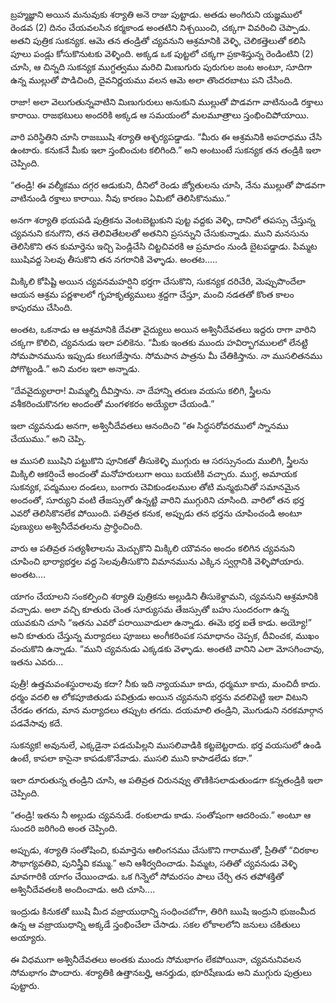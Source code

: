 ﻿బ్రహ్మజ్ఞాని అయిన మనువుకు శర్యాతి అనె రాజు పుట్టాడు. అతడు అంగిరుని యజ్ఞములో రెండవ (2) దినం చేయవలసిన కర్మకాండ అంతటిని నిశ్చయించి, చక్కగా వివరించి చెప్పాడు. అతని పుత్రిక సుకన్యక. ఆమె తన తండ్రితో చ్యవనుని ఆశ్రమానికి వెళ్ళి, చెలికత్తెలుతో కలిసి పూలు పండ్లు కోసుకొనుటకు వెళ్ళింది. అక్కడ ఒక పుట్టలో చక్కగా ప్రకాశిస్తున్న రెండింటిని (2) చూసి, ఆ చిన్నది సుకన్యక ముగ్ధత్వము మరిచి మిణుగురు పురుగుల జంట అంటూ, సూదిగా ఉన్న ముల్లుతో పొడిచింది, దైవనిర్ణయము వలన ఆమె అలా తొందరబాటు పని చేసింది. 

రాజా! అలా వెలుగుతున్నవాటిని మిణుగురులు అనుకుని ముల్లుతో పొడవగా వాటినుండి రక్తాలు కారాయి. రాజభటులు అందరికి అక్కడ ఆ సమయంలో మలమూత్రాలు స్తంభించిపోయాయి. 

వారి పరిస్థితిని చూసి రాజఋషి శర్యాతి ఆశ్ఛర్యపడ్డాడు. “మీరు ఈ ఆశ్రమనికి అపరాధము చేసి ఉంటారు. కనుకనే మీకు ఇలా స్తంబించుట కలిగింది.” అని అంటుంటే సుకన్యక తన తండ్రికి ఇలా చెప్పింది. 

“తండ్రి! ఈ వల్మీకము దగ్గర ఆడుకుని, దీనిలో రెండు జ్యోతులను చూసి, నేను ముల్లుతో పొడవగా వాటినుండి రక్తాలు కారాయి. నీవు కారణం ఏమిటో తెలిసికొనుము.” 

అనగా శర్యాతి భయపడి పుత్రికను వెంటబెట్టుకుని పుట్ట వద్దకు వెళ్ళి, దానిలో తపస్సు చేస్తున్న చ్యవనుని కనుగొని, తన తెలివితేటలతో అతనిని ప్రసన్నుని చేసుకున్నాడు. ముని మనసును తెలిసికొని తన కుమార్తెను ఇచ్చి పెండ్లిచేసి చిట్టచివరకి ఆ ప్రమాదం నుండి బైటపడ్డాడు. పిమ్మట ఋషివద్ద సెలవు తీసుకొని తన నగరానికి వెళ్ళాడు. అంతట..... 

మిక్కిలి కోపిష్టి అయిన చ్యవనమహర్షిని భర్తగా చేసుకొని, సుకన్యక దరిచేరి, మెప్పుపొందేలా ఆయన ఆశ్రమ పర్ణశాలలో గృహకృత్యములు శ్రద్దగా చేస్తూ, మంచి నడతతో కొంత కాలం కాపురము చేసింది. 

అంతట, ఒకనాడు ఆ ఆశ్రమానికి దేవతా వైద్యులు అయిన అశ్వినీదేవతలు ఇద్దరు రాగా వారిని చక్కగా కొలిచి, చ్యవనుడు ఇలా పలికెను. “మీకు ఇంతకు ముందు హవిర్భాగములలో లేనట్టి సోమపానమును ఇప్పుడు కలుగజేస్తాను. సోమపాన పాత్రను మీ చేతికిస్తాను. నా ముసలితనము పోగొట్టండి.” అని మరల ఇలా అన్నాడు. 

“దేవవైద్యులారా! మిమ్మల్ని దీవిస్తాను. నా దేహాన్ని తరుణ వయసు కలిగి, స్త్రీలను వశీకరించుకొనగల అందంతో మంగళకరం అయ్యేలా చేయండి.” 

ఇలా చ్యవనుడు అనగా, అశ్వినీదేవతలు ఆనందించి “ఈ సిద్ధసరోవరములో స్నానము చేయుము.” అని చెప్పి. 

ఆ ముసలి ఋషిని పట్టుకొని పూనికతో తీసుకెళ్ళి ముగ్గురు ఆ సరస్సునందు ములిగి, స్త్రీలను మిక్కిలి ఆకర్షించే అందంతో మనోహరులుగా అయి బయటికి వచ్చారు. ముగ్ధ, అమాయక సుకన్యక, పద్మముల దండలు, బంగారు చెవికుండలముల తోటి మన్మథునితో సమానమైన అందంతో, సూర్యుని వంటి తేజస్సుతో ఉన్నట్టి వారిని ముగ్గురిని చూసింది. వారిలో తన భర్త ఎవరో తెలిసికొనలేక పోయింది. పతివ్రత కనుక, అప్పుడు తన భర్తను చూపించండి అంటూ పుణ్యులు అశ్వినీదేవతలను ప్రార్థించింది. 

వారు ఆ పతివ్రత సత్యశీలాలను మెచ్చుకొని మిక్కిలి యౌవనం అందం కలిగిన చ్యవనుని చూపించి భార్యాభర్తల వద్ద సెలవుతీసుకొని విమానమును ఎక్కిన స్వర్గానికి వెళ్ళిపోయారు. అంతట.... 

యాగం చేయాలని సంకల్పించి శర్యాతి పుత్రికను అల్లుడిని తీసుకెళ్దామని, చ్యవనుని ఆశ్రమానికి వచ్చాడు. అలా వచ్చి కూతురు చెంత సూర్యుసమ తేజస్సుతో బహు సుందరంగా ఉన్న యువకుని చూసి “ఇతను ఎవరో పరాయివాడులా ఉన్నాడు. ఈమె భర్త ఐతే కాడు. అయ్యో!” అని కూతురు చేస్తున్న మర్యాదలు పూజలు అంగీకరింపక సమాధానం చెప్పక, దీవించక, ముఖం వంచుకొని ఉన్నాడు. “ముని చ్యవనుడు ఎక్కడకు వెళ్ళాడు. అంతటి వానిని ఎలా మోసగించావు, ఇతను ఎవరు... 

పుత్రీ! ఉత్తమవంశస్థురాలవు కదా? నీకు ఇది న్యాయమూ కాదు, ధర్మమూ కాదు, మంచిదీ కాదు. ధర్మం వదలి ఆ లోకపూజితుడు పవిత్రుడు అయిన చ్యవనుని భర్తను వదలిపెట్టి ఇలా విటుని చేరడం తగదు, మాన మర్యాదలు తప్పుట తగదు. దయమాలి తండ్రిని, మొగుడుని నరకమార్గాన పడవేసావు కదే. 

సుకన్యక! అవునులే, ఎక్కడైనా పడచుపిల్లని ముసలివాడికి కట్టబెట్టరాదు. భర్త వయసులో ఉండి ఉంటే, కాపలా కాసైనా కాపడుకొనేవాడు. ముసలి ముని కాపాడలేడు కదా.” 

ఇలా దూరుతున్న తండ్రిని చూసి, ఆ పతివ్రత చిరునవ్వు తొణికిసలాడుతుండగా కన్నతండ్రికి ఇలా చెప్పింది. 

“తండ్రి! ఇతను నీ అల్లుడు చ్యవనుడే. రంకులాడు కాడు. సంతోషంగా ఆదరించు.” అంటూ ఆ సుందరి జరిగింది అంత చెప్పింది. 

అప్పుడు, శర్యాతి సంతోషించి, కుమార్తెను ఆలింగనము చేసుకొని గారాముతో, ప్రీతితో “చిరకాల సౌభాగ్యవతివి, పునిస్త్రీవి కమ్ము.” అని ఆశీర్వదించాడు. పిమ్మట, సతితో చ్యవనుడు వెళ్ళి మావగారికి యాగం చేయించాడు. ఒక గిన్నెలో సోమరసం పాలు చేర్చి తన తపోశక్తితో అశ్వినీదేవతలకి అందించాడు. అది చూసి.... 

ఇంద్రుడు కినుకతో ఋషి మీద వజ్రాయుధాన్ని సంధించబోగా, తిరిగి ఋషి ఇంద్రుని భుజంమీద ఉన్న ఆ వజ్రాయుధాన్ని అక్కడే స్తంభించేలా చేసాడు. సకల లోకాలలోని జనులు చకితులు అయ్యారు. 

ఈ విధముగా అశ్వినీదేవతలు అంతకు ముందు సోమభాగం లేకపోయినా, చ్యవనునివలన సోమభాగం పొందారు. శర్యాతికి ఉత్తానబర్హి, ఆనర్తుడు, భూరిషేణుడు అని ముగ్గురు పుత్రులు పుట్టారు. 

